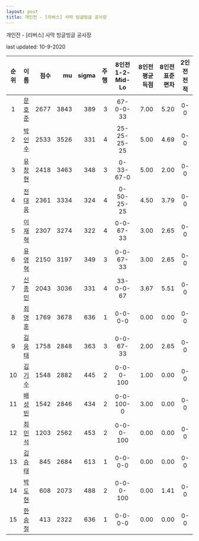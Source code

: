 ```yaml
---
layout: post
title: 개인전 - [리버스] 사막 빙글빙글 공사장
---
```



개인전 - [리버스] 사막 빙글빙글 공사장


last updated: 10-9-2020

| 순위 | 이름 | 점수 | mu | sigma | 주행 | 8인전 1-2-Mid-Lo | 8인전 평균득점 | 8인전 표준편차 | 2인전 전적 |
|:---:|:---:|---:|---:|---:|---:|:---:|---:|---:|:---:|
| 1 | [문호준](../munhojun) | 2677 | 3843 | 389 | 3 | 67-0-0-33 | 7.00 | 5.20 | 0-0 |
| 2 | [박인수](../bakinsu) | 2533 | 3526 | 331 | 4 | 25-25-25-25 | 5.00 | 4.69 | 0-0 |
| 3 | [유창현](../yuchanghyeon) | 2418 | 3463 | 348 | 3 | 0-33-67-0 | 5.00 | 2.00 | 0-0 |
| 4 | [전대웅](../jeondaewoong) | 2361 | 3334 | 324 | 4 | 0-50-25-25 | 4.50 | 3.79 | 0-0 |
| 5 | [이재혁](../ijaehyeok) | 2307 | 3274 | 322 | 4 | 0-0-67-33 | 3.00 | 2.65 | 0-0 |
| 6 | [유영혁](../yuyeonghyeok) | 2150 | 3197 | 349 | 3 | 0-0-67-33 | 3.00 | 2.65 | 0-0 |
| 7 | [신종민](../shinjongmin) | 2043 | 3036 | 331 | 4 | 33-0-0-67 | 3.67 | 5.51 | 0-0 |
| 8 | [최영훈](../choiyeonghun) | 1769 | 3678 | 636 | 1 | 0-0-0-0 | 0.00 | 0.00 | 0-0 |
| 9 | [김응태](../gimeungtae) | 1758 | 2848 | 363 | 3 | 0-0-67-33 | 2.00 | 2.65 | 0-0 |
| 10 | [김기수](../gimgisu) | 1548 | 2882 | 445 | 2 | 0-0-0-100 | 1.00 | 0.00 | 0-0 |
| 11 | [배성빈](../baeseongbin) | 1542 | 2846 | 434 | 2 | 0-0-100-0 | 3.00 | 0.00 | 0-0 |
| 12 | [최민석](../choiminseok) | 1203 | 2562 | 453 | 2 | 0-0-0-100 | 0.00 | 0.00 | 0-0 |
| 13 | [김승태](../gimseungtae) | 845 | 2684 | 613 | 1 | 0-0-0-0 | 0.00 | 0.00 | 0-0 |
| 14 | [박도현](../bakdohyeon) | 608 | 2073 | 488 | 2 | 0-0-0-100 | 0.00 | 1.41 | 0-0 |
| 15 | [한승철](../hanseungcheol) | 413 | 2322 | 636 | 1 | 0-0-0-0 | 0.00 | 0.00 | 0-0 |
